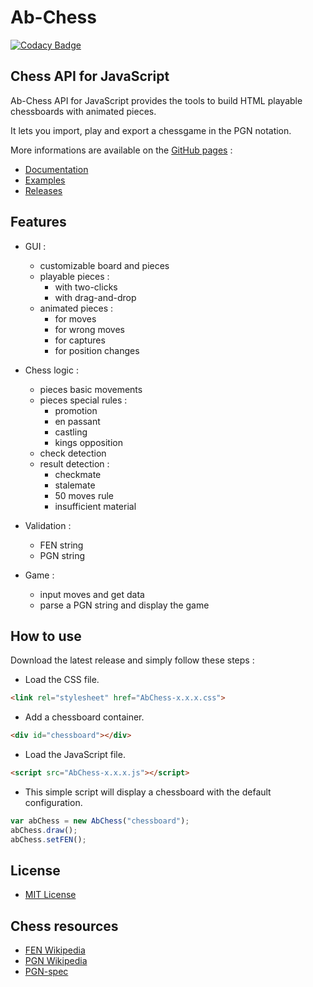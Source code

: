 # Ab-Chess

[![Codacy Badge](https://api.codacy.com/project/badge/Grade/4cf8f39c2ee846b4ad7349dc5532efad)](https://www.codacy.com/app/Nimzozo/Ab-Chess?utm_source=github.com&amp;utm_medium=referral&amp;utm_content=Nimzozo/Ab-Chess&amp;utm_campaign=Badge_Grade)

## Chess API for JavaScript

Ab-Chess API for JavaScript provides the tools to build HTML playable chessboards with animated pieces.

It lets you import, play and export a chessgame in the PGN notation.

More informations are available on the [GitHub pages](https://nimzozo.github.io/Ab-Chess/) :

- [Documentation](https://nimzozo.github.io/Ab-Chess/docs/overview.html)
- [Examples](https://nimzozo.github.io/Ab-Chess/examples/basics/default.html)
- [Releases](https://nimzozo.github.io/Ab-Chess/download.html)

## Features

- GUI :
  - customizable board and pieces
  - playable pieces :
    - with two-clicks
    - with drag-and-drop
  - animated pieces :
    - for moves
    - for wrong moves
    - for captures
    - for position changes

- Chess logic :
  - pieces basic movements
  - pieces special rules :
    - promotion
    - en passant
    - castling
    - kings opposition
  - check detection
  - result detection :
    - checkmate
    - stalemate
    - 50 moves rule
    - insufficient material

- Validation :
  - FEN string
  - PGN string

- Game :
  - input moves and get data
  - parse a PGN string and display the game

## How to use

Download the latest release and simply follow these steps :

- Load the CSS file.
```html
<link rel="stylesheet" href="AbChess-x.x.x.css">
```

- Add a chessboard container.
```html
<div id="chessboard"></div>
```

- Load the JavaScript file.
```html
<script src="AbChess-x.x.x.js"></script>
```

- This simple script will display a chessboard with the default configuration.
```javascript
var abChess = new AbChess("chessboard");
abChess.draw();
abChess.setFEN();
```

## License

- [MIT License](https://github.com/Nimzozo/ab-chess/blob/master/LICENSE.txt)

## Chess resources

- [FEN Wikipedia](https://en.wikipedia.org/wiki/Forsyth%E2%80%93Edwards_Notation)
- [PGN Wikipedia](https://en.wikipedia.org/wiki/Portable_Game_Notation)
- [PGN-spec](https://www.chessclub.com/user/help/PGN-spec)
